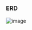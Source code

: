 ### ERD
![image](https://github.com/user-attachments/assets/e557a2e3-e273-40b7-b955-65efcbb963d2)




